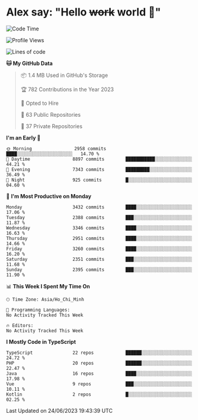 # Alex say: "Hello ~~work~~ world 🐾"

<!--START_SECTION:waka-->
![Code Time](http://img.shields.io/badge/Code%20Time-839%20hrs%205%20mins-blue)

![Profile Views](http://img.shields.io/badge/Profile%20Views-0-blue)

![Lines of code](https://img.shields.io/badge/From%20Hello%20World%20I%27ve%20Written-41.0%20million%20lines%20of%20code-blue)

**🐱 My GitHub Data** 

> 📦 1.4 MB Used in GitHub's Storage 
 > 
> 🏆 782 Contributions in the Year 2023
 > 
> 💼 Opted to Hire
 > 
> 📜 63 Public Repositories 
 > 
> 🔑 37 Private Repositories 
 > 
**I'm an Early 🐤** 

```text
🌞 Morning                2958 commits        ████░░░░░░░░░░░░░░░░░░░░░   14.70 % 
🌆 Daytime                8897 commits        ███████████░░░░░░░░░░░░░░   44.21 % 
🌃 Evening                7343 commits        █████████░░░░░░░░░░░░░░░░   36.49 % 
🌙 Night                  925 commits         █░░░░░░░░░░░░░░░░░░░░░░░░   04.60 % 
```
📅 **I'm Most Productive on Monday** 

```text
Monday                   3432 commits        ████░░░░░░░░░░░░░░░░░░░░░   17.06 % 
Tuesday                  2388 commits        ███░░░░░░░░░░░░░░░░░░░░░░   11.87 % 
Wednesday                3346 commits        ████░░░░░░░░░░░░░░░░░░░░░   16.63 % 
Thursday                 2951 commits        ████░░░░░░░░░░░░░░░░░░░░░   14.66 % 
Friday                   3260 commits        ████░░░░░░░░░░░░░░░░░░░░░   16.20 % 
Saturday                 2351 commits        ███░░░░░░░░░░░░░░░░░░░░░░   11.68 % 
Sunday                   2395 commits        ███░░░░░░░░░░░░░░░░░░░░░░   11.90 % 
```


📊 **This Week I Spent My Time On** 

```text
🕑︎ Time Zone: Asia/Ho_Chi_Minh

💬 Programming Languages: 
No Activity Tracked This Week

🔥 Editors: 
No Activity Tracked This Week
```

**I Mostly Code in TypeScript** 

```text
TypeScript               22 repos            ██████░░░░░░░░░░░░░░░░░░░   24.72 % 
PHP                      20 repos            ██████░░░░░░░░░░░░░░░░░░░   22.47 % 
Java                     16 repos            ████░░░░░░░░░░░░░░░░░░░░░   17.98 % 
Vue                      9 repos             ███░░░░░░░░░░░░░░░░░░░░░░   10.11 % 
Kotlin                   2 repos             █░░░░░░░░░░░░░░░░░░░░░░░░   02.25 % 
```




 Last Updated on 24/06/2023 19:43:39 UTC
<!--END_SECTION:waka-->
